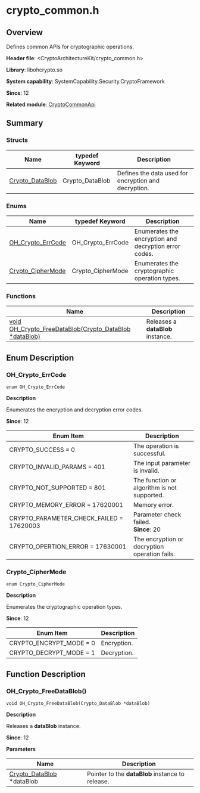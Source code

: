 # crypto_common.h

<!--Kit: Crypto Architecture Kit-->
<!--Subsystem: Security-->
<!--Owner: @zxz--3-->
<!--Designer: @lanming-->
<!--Tester: @PAFT-->
<!--Adviser: @zengyawen-->

## **Overview**

Defines common APIs for cryptographic operations.

**Header file**: <CryptoArchitectureKit/crypto_common.h>

**Library**: libohcrypto.so

**System capability**: SystemCapability.Security.CryptoFramework

**Since**: 12

**Related module**: [CryptoCommonApi](capi-cryptocommonapi.md)

## Summary

### Structs

| Name| typedef Keyword| Description|
| -- | -- | -- |
| [Crypto_DataBlob](capi-cryptocommonapi-crypto-datablob.md) | Crypto_DataBlob | Defines the data used for encryption and decryption.|

### Enums

| Name| typedef Keyword| Description|
| -- | -- | -- |
| [OH_Crypto_ErrCode](#oh_crypto_errcode) | OH_Crypto_ErrCode | Enumerates the encryption and decryption error codes.|
| [Crypto_CipherMode](#crypto_ciphermode) | Crypto_CipherMode | Enumerates the cryptographic operation types.|

### Functions

| Name| Description|
| -- | -- |
| [void OH_Crypto_FreeDataBlob(Crypto_DataBlob *dataBlob)](#oh_crypto_freedatablob) | Releases a **dataBlob** instance.|

## Enum Description

### OH_Crypto_ErrCode

```
enum OH_Crypto_ErrCode
```

**Description**

Enumerates the encryption and decryption error codes.

**Since**: 12

| Enum Item| Description|
| -- | -- |
| CRYPTO_SUCCESS = 0 | The operation is successful.|
| CRYPTO_INVALID_PARAMS = 401 | The input parameter is invalid.|
| CRYPTO_NOT_SUPPORTED = 801 | The function or algorithm is not supported.|
| CRYPTO_MEMORY_ERROR = 17620001 | Memory error.|
| CRYPTO_PARAMETER_CHECK_FAILED = 17620003 | Parameter check failed.<br>**Since**: 20 |
| CRYPTO_OPERTION_ERROR = 17630001 | The encryption or decryption operation fails.|

### Crypto_CipherMode

```
enum Crypto_CipherMode
```

**Description**

Enumerates the cryptographic operation types.

**Since**: 12

| Enum Item| Description|
| -- | -- |
| CRYPTO_ENCRYPT_MODE = 0 | Encryption.|
| CRYPTO_DECRYPT_MODE = 1 | Decryption.|


## Function Description

### OH_Crypto_FreeDataBlob()

```
void OH_Crypto_FreeDataBlob(Crypto_DataBlob *dataBlob)
```

**Description**

Releases a **dataBlob** instance.

**Since**: 12


**Parameters**

| Name| Description|
| -- | -- |
| [Crypto_DataBlob](capi-cryptocommonapi-crypto-datablob.md) *dataBlob | Pointer to the **dataBlob** instance to release.|
